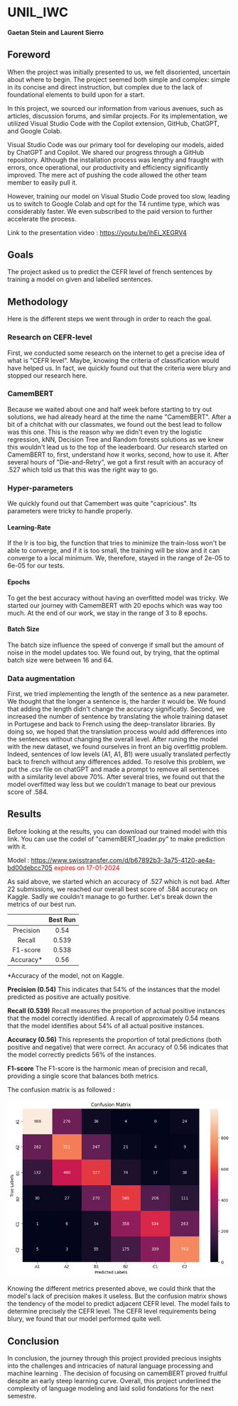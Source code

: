 # UNIL_IWC
#### Gaetan Stein and Laurent Sierro
## Foreword

When the project was initially presented to us, we felt disoriented, uncertain about where to begin. The project seemed both simple and complex: simple in its concise and direct instruction, but complex due to the lack of foundational elements to build upon for a start.

In this project, we sourced our information from various avenues, such as articles, discussion forums, and similar projects. For its implementation, we utilized Visual Studio Code with the Copilot extension, GitHub, ChatGPT, and Google Colab.

Visual Studio Code was our primary tool for developing our models, aided by ChatGPT and Copilot. We shared our progress through a GitHub repository. Although the installation process was lengthy and fraught with errors, once operational, our productivity and efficiency significantly improved. The mere act of pushing the code allowed the other team member to easily pull it.

However, training our model on Visual Studio Code proved too slow, leading us to switch to Google Colab and opt for the T4 runtime type, which was considerably faster. We even subscribed to the paid version to further accelerate the process.

Link to the presentation video : https://youtu.be/ihEi_XEGRV4

## Goals

The project asked us to predict the CEFR level of french sentences by training a model on given and labelled sentences. 

## Methodology
Here is the different steps we went through in order to reach the goal.

### Research on CEFR-level

First, we conducted some research on the internet to get a precise idea of what is "CEFR level". Maybe, knowing the criteria of classification would have helped us. In fact, we quickly found out that the criteria were blury and stopped our research here.

### CamemBERT

Because we waited about one and half week before starting to try out solutions, we had already heard at the time the name "CamemBERT". After a bit of a chitchat with our classmates, we found out the best lead to follow was this one. This is the reason why we didn't even try the logistic regression, kNN, Decision Tree and Random forests solutions as we knew this wouldn't lead us to the top of the leaderboard.
Our research started on CamemBERT to, first, understand how it works, second, how to use it. After several hours of "Die-and-Retry", we got a first result with an accuracy of .527 which told us that this was the right way to go.

### Hyper-parameters

We quickly found out that Camembert was quite "capricious". Its parameters were tricky to handle properly. 

#### Learning-Rate

If the lr is too big, the function that tries to minimize the train-loss won't be able to converge, and if it is too small, the training will be slow and it can converge to a local minimum. We, therefore, stayed in the range of 2e-05 to 6e-05 for our tests.

#### Epochs

To get the best accuracy without having an overfitted model was tricky. We started our journey with CamemBERT with 20 epochs which was way too much. At the end of our work, we stay in the range of 3 to 8 epochs.

#### Batch Size

The batch size influence the speed of converge if small but the amount of noise in the model updates too. We found out, by trying, that the optimal batch size were between 16 and 64. 

### Data augmentation

First, we tried implementing the length of the sentence as a new parameter. We thought that the longer a sentence is, the harder it would be. We found that adding the length didn't change the accuracy significatly. 
Second, we increased the number of sentence by translating the whole training dataset in Portugese and back to French using the deep-translator libraries. By doing so, we hoped that the translation process would add differences into the sentences without changing the overall level. After runing the model with the new dataset, we found ourselves in front an big overfittig problem. Indeed, sentences of low levels (A1, A1, B1) were usually translated perfectly back to french without any differences added. To resolve this problem, we put the .csv file on chatGPT and made a prompt to remove all sentences with a similarity level above 70%. 
After several tries, we found out that the model overfitted way less but we couldn't manage to beat our previous score of .584.

## Results

Before looking at the results, you can download our trained model with this link. You can use the codel of "camemBERT_loader.py" to make prediction with it. 

Model : https://www.swisstransfer.com/d/b67892b3-3a75-4120-ae4a-bd00debcc705 
<span style="color:red">expires on 17-01-2024</span>

As said above, we started which an accuracy of .527 which is not bad. After 22 submissions, we reached our overall best score of .584 accuracy on Kaggle. Sadly we couldn't manage to go further. 
Let's break down the metrics of our best run. 

| | Best Run | 
|:---------:|:---------:|
| Precision | 0.54 |  
| Recall    | 0.539  | 
| F1-score | 0.538 | 
| Accuracy* | 0.56 | 

*Accuracy of the model, not on Kaggle.

**Precision (0.54)** This indicates that 54% of the instances that the model predicted as positive are actually positive. 

**Recall (0.539)** Recall measures the proportion of actual positive instances that the model correctly identified. A recall of approximately 0.54 means that the model identifies about 54% of all actual positive instances.

**Accuracy (0.56)** This represents the proportion of total predictions (both positive and negative) that were correct. An accuracy of 0.56 indicates that the model correctly predicts 56% of the instances.

**F1-score** The F1-score is the harmonic mean of precision and recall, providing a single score that balances both metrics.

The confusion matrix is as followed :

![Image 1](https://github.com/Aztol/UNIL---Kaggle-DS-ML-competition/blob/main/images/confusion_matrix.png)

Knowing the different metrics presented above, we could think that the model's lack of precision makes it useless. But the confusion matrix shows the tendency of the model to predict adjacent CEFR level. The model fails to determine precisely the CEFR level. The CEFR level requirements being blury, we found that our model performed quite well.

## Conclusion

In conclusion, the journey through this project provided precious insights into the challenges and intricacies of natural language processing and machine learning . The decision of focusing on camemBERT proved fruitful despite an early steep learning curve. Overall, this project underlined the complexity of language modeling and laid solid fondations for the next semestre.